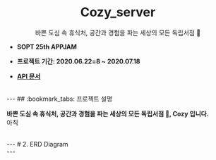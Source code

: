 <h1 align="center"> Cozy_server  </h1>


<p align="center">
  바쁜 도심 속 휴식처, 공간과 경험을 파는 세상의 모든 독립서점 🌱
</p>

* <b> SOPT 25th APPJAM
    
* 프로젝트 기간: 2020.06.22=8 ~ 2020.07.18

* [API 문서](https://github.com/OurCozy/cozy-server/wiki)</b>

<br>
---
## :bookmark_tabs: 프로젝트 설명

<b>바쁜 도심 속 휴식처, 공간과 경험을 파는 세상의 모든 독립서점 🌱, Cozy 입니다.</b>
<br>
아직
</br>

<br>
---
# 2. ERD Diagram  

<div align="center" style="display:flex;">
	<img src="">
</div>
---
